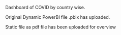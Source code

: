 Dashboard of COVID by country wise.


Original Dynamic PowerBI file .pbix has uploaded.

Static file as pdf file has been uploaded for overview
